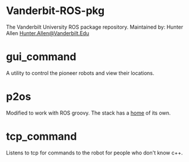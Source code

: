 Vanderbit-ROS-pkg
=================

The Vanderbilt University ROS package repository.
Maintained by: Hunter Allen <Hunter.Allen@Vanderbilt.Edu>

gui_command
===========

A utility to control the pioneer robots and view their locations. 

p2os
====

Modified to work with ROS groovy. The stack has a [home](https://github.com/allenh1/p2os) of its own.

tcp_command
===========

Listens to tcp for commands to the robot for people who don't know c++.
